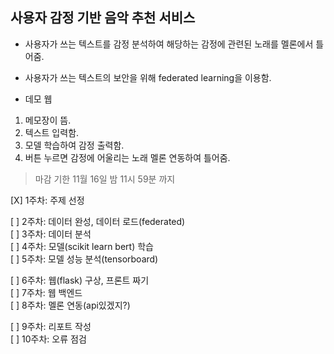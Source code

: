 ## 사용자 감정 기반 음악 추천 서비스   

+ 사용자가 쓰는 텍스트를 감정 분석하여 해당하는 감정에 관련된 노래를 멜론에서 틀어줌.  

+ 사용자가 쓰는 텍스트의 보안을 위해 federated learning을 이용함.  

+ 데모 웹  
1. 메모장이 뜸.  
2. 텍스트 입력함.  
3. 모델 학습하여 감정 출력함.  
4. 버튼 누르면 감정에 어울리는 노래 멜론 연동하여 틀어줌.  

> 마감 기한 11월 16일 밤 11시 59분 까지     



[X] 1주차: 주제 선정 

[ ] 2주차: 데이터 완성, 데이터 로드(federated)  
[ ] 3주차: 데이터 분석  
[ ] 4주차: 모델(scikit learn bert) 학습   
[ ] 5주차: 모델 성능 분석(tensorboard)   

[ ] 6주차: 웹(flask) 구상, 프론트 짜기  
[ ] 7주차: 웹 백엔드  
[ ] 8주차: 멜론 연동(api있겠지?)   

[ ] 9주차: 리포트 작성  
[ ] 10주차: 오류 점검   
